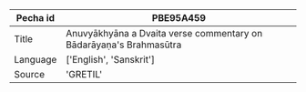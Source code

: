|Pecha id | PBE95A459
| --- | --- 
|Title | Anuvyākhyāna a Dvaita verse commentary on Bādarāyaṇa's Brahmasūtra 
|Language | ['English', 'Sanskrit']
|Source | 'GRETIL'